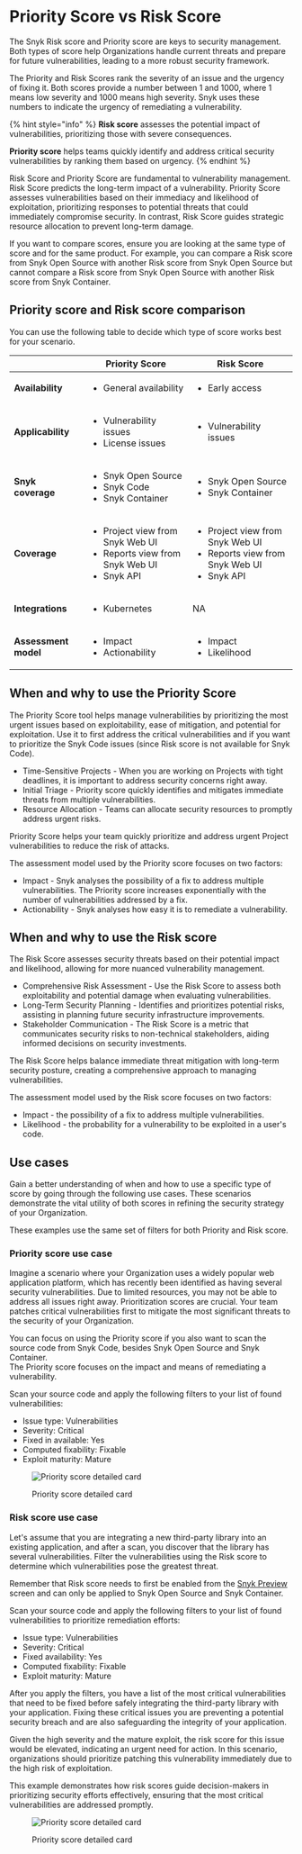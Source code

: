 # Priority Score vs Risk Score

The Snyk Risk score and Priority score are keys to security management. Both types of score help Organizations handle current threats and prepare for future vulnerabilities, leading to a more robust security framework.

The Priority and Risk Scores rank the severity of an issue and the urgency of fixing it. Both scores provide a number between 1 and 1000, where 1 means low severity and 1000 means high severity. Snyk uses these numbers to indicate the urgency of remediating a vulnerability.

{% hint style="info" %}
**Risk score** assesses the potential impact of vulnerabilities, prioritizing those with severe consequences.&#x20;

**Priority score** helps teams quickly identify and address critical security vulnerabilities by ranking them based on urgency.&#x20;
{% endhint %}

Risk Score and Priority Score are fundamental to vulnerability management. Risk Score predicts the long-term impact of a vulnerability. Priority Score assesses vulnerabilities based on their immediacy and likelihood of exploitation, prioritizing responses to potential threats that could immediately compromise security. In contrast, Risk Score guides strategic resource allocation to prevent long-term damage.

If you want to compare scores, ensure you are looking at the same type of score and for the same product. For example, you can compare a Risk score from Snyk Open Source with another Risk score from Snyk Open Source but cannot compare a Risk score from Snyk Open Source with another Risk score from Snyk Container.

## Priority score and Risk score comparison

You can use the following table to decide which type of score works best for your scenario.

|                      | Priority Score                                                                                         | Risk Score                                                                                              |
| -------------------- | ------------------------------------------------------------------------------------------------------ | ------------------------------------------------------------------------------------------------------- |
| **Availability**     | <ul><li>General availability</li></ul>                                                                 | <ul><li>Early access</li></ul>                                                                          |
| **Applicability**    | <ul><li>Vulnerability issues</li><li>License issues</li></ul>                                          | <ul><li>Vulnerability issues</li></ul>                                                                  |
| **Snyk coverage**    | <ul><li>Snyk Open Source</li><li>Snyk Code</li><li>Snyk Container</li></ul>                            | <ul><li>Snyk Open Source </li><li>Snyk Container</li></ul>                                              |
| **Coverage**         | <ul><li>Project view from Snyk Web UI</li><li>Reports view from Snyk Web UI</li><li>Snyk API</li></ul> | <ul><li>Project view from Snyk Web UI </li><li>Reports view from Snyk Web UI</li><li>Snyk API</li></ul> |
| **Integrations**     | <ul><li>Kubernetes</li></ul>                                                                           | NA                                                                                                      |
| **Assessment model** | <ul><li>Impact</li><li>Actionability</li></ul>                                                         | <ul><li>Impact</li><li>Likelihood</li></ul><p></p>                                                      |

## When and why to use the Priority Score

The Priority Score tool helps manage vulnerabilities by prioritizing the most urgent issues based on exploitability, ease of mitigation, and potential for exploitation. Use it to first address the critical vulnerabilities and if you want to prioritize the Snyk Code issues (since Risk score is not available for Snyk Code).

* Time-Sensitive Projects - When you are working on Projects with tight deadlines, it is important to address security concerns right away.&#x20;
* Initial Triage - Priority score quickly identifies and mitigates immediate threats from multiple vulnerabilities.
* Resource Allocation - Teams can allocate security resources to promptly address urgent risks.

Priority Score helps your team quickly prioritize and address urgent Project vulnerabilities to reduce the risk of attacks.

The assessment model used by the Priority score focuses on two factors:

* Impact - Snyk analyses the possibility of a fix to address multiple vulnerabilities. The Priority score increases exponentially with the number of vulnerabilities addressed by a fix.
* Actionability - Snyk analyses how easy it is to remediate a vulnerability.&#x20;

## When and why to use the Risk score

The Risk Score assesses security threats based on their potential impact and likelihood, allowing for more nuanced vulnerability management.

* Comprehensive Risk Assessment - Use the Risk Score to assess both exploitability and potential damage when evaluating vulnerabilities.
* Long-Term Security Planning - Identifies and prioritizes potential risks, assisting in planning future security infrastructure improvements.
* Stakeholder Communication - The Risk Score is a metric that communicates security risks to non-technical stakeholders, aiding informed decisions on security investments.

The Risk Score helps balance immediate threat mitigation with long-term security posture, creating a comprehensive approach to managing vulnerabilities.

The assessment model used by the Risk score focuses on two factors:

* Impact - the possibility of a fix to address multiple vulnerabilities.
* Likelihood - the probability for a vulnerability to be exploited in a user's code.

## Use cases

Gain a better understanding of when and how to use a specific type of score by going through the following use cases. These scenarios demonstrate the vital utility of both scores in refining the security strategy of your Organization.

These examples use the same set of filters for both Priority and Risk score.

### Priority score use case

Imagine a scenario where your Organization uses a widely popular web application platform, which has recently been identified as having several security vulnerabilities. Due to limited resources, you may not be able to address all issues right away. Prioritization scores are crucial. Your team patches critical vulnerabilities first to mitigate the most significant threats to the security of your Organization.

You can focus on using the Priority score if you also want to scan the source code from Snyk Code, besides Snyk Open Source and Snyk Container.\
The Priority score focuses on the impact and means of remediating a vulnerability.&#x20;

Scan your source code and apply the following filters to your list of found vulnerabilities:

* Issue type: Vulnerabilities
* Severity: Critical
* Fixed in available: Yes
* Computed fixability: Fixable
* Exploit maturity: Mature

<figure><img src="../../.gitbook/assets/Priority score.png" alt="Priority score detailed card"><figcaption><p>Priority score detailed card</p></figcaption></figure>

### Risk score use case

Let's assume that you are integrating a new third-party library into an existing application, and after a scan, you discover that the library has several vulnerabilities. Filter the vulnerabilities using the Risk score to determine which vulnerabilities pose the greatest threat.&#x20;

Remember that Risk score needs to first be enabled from the [Snyk Preview](../../snyk-admin/snyk-preview.md#enable-or-disable-a-feature) screen and can only be applied to Snyk Open Source and Snyk Container.

Scan your source code and apply the following filters to your list of found vulnerabilities to prioritize remediation efforts:

* Issue type: Vulnerabilities
* Severity: Critical
* Fixed availability: Yes
* Computed fixability: Fixable
* Exploit maturity: Mature

After you apply the filters, you have a list of the most critical vulnerabilities that need to be fixed before safely integrating the third-party library with your application. Fixing these critical issues you are preventing a potential security breach and are also safeguarding the integrity of your application.&#x20;

Given the high severity and the mature exploit, the risk score for this issue would be elevated, indicating an urgent need for action. In this scenario, organizations should prioritize patching this vulnerability immediately due to the high risk of exploitation.

This example demonstrates how risk scores guide decision-makers in prioritizing security efforts effectively, ensuring that the most critical vulnerabilities are addressed promptly.

<figure><img src="../../.gitbook/assets/Risk score.png" alt="Priority score detailed card"><figcaption><p>Priority score detailed card</p></figcaption></figure>

